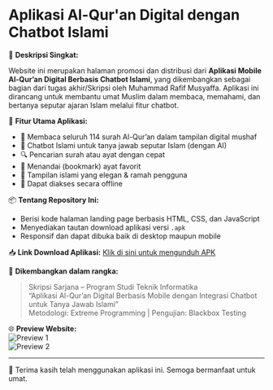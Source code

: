 # Aplikasi Al-Qur'an Digital dengan Chatbot Islami

📱 **Deskripsi Singkat:**

Website ini merupakan halaman promosi dan distribusi dari **Aplikasi Mobile Al-Qur’an Digital Berbasis Chatbot Islami**, yang dikembangkan sebagai bagian dari tugas akhir/Skripsi oleh Muhammad Rafif Musyaffa. Aplikasi ini dirancang untuk membantu umat Muslim dalam membaca, memahami, dan bertanya seputar ajaran Islam melalui fitur chatbot.

🔧 **Fitur Utama Aplikasi:**
- 📖 Membaca seluruh 114 surah Al-Qur’an dalam tampilan digital mushaf
- 💬 Chatbot Islami untuk tanya jawab seputar Islam (dengan AI)
- 🔍 Pencarian surah atau ayat dengan cepat
- 🔖 Menandai (bookmark) ayat favorit
- 📱 Tampilan islami yang elegan & ramah pengguna
- 📶 Dapat diakses secara offline

📦 **Tentang Repository Ini:**
- Berisi kode halaman landing page berbasis HTML, CSS, dan JavaScript
- Menyediakan tautan download aplikasi versi `.apk`
- Responsif dan dapat dibuka baik di desktop maupun mobile

📥 **Link Download Aplikasi:**
[Klik di sini untuk mengunduh APK](https://drive.google.com/your-gdrive-link-di-sini)

🧪 **Dikembangkan dalam rangka:**
> Skripsi Sarjana – Program Studi Teknik Informatika  
> “Aplikasi Al-Qur’an Digital Berbasis Mobile dengan Integrasi Chatbot untuk Tanya Jawab Islami”  
> Metodologi: Extreme Programming | Pengujian: Blackbox Testing

🌐 **Preview Website:**  
![Preview 1](preview1.jpg)  
![Preview 2](preview2.jpg)

---

🙏 Terima kasih telah menggunakan aplikasi ini. Semoga bermanfaat untuk umat.
